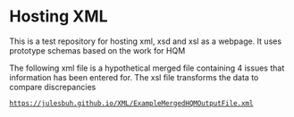 # Hosting XML
This is a test repository for hosting xml, xsd and xsl as a webpage. It uses prototype schemas based on the work for HQM

The following xml file is a hypothetical merged file containing 4 issues that information has been entered for. The xsl file transforms the data to compare discrepancies 

[`https://julesbuh.github.io/XML/ExampleMergedHQMOutputFile.xml`](https://julesbuh.github.io/XML/ExampleMergedHQMOutputFile.xml)
